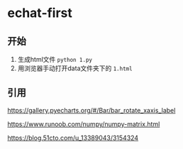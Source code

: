 # echat-first

## 开始
1. 生成html文件 `python 1.py`
2. 用浏览器手动打开data文件夹下的 `1.html`

## 引用

https://gallery.pyecharts.org/#/Bar/bar_rotate_xaxis_label

https://www.runoob.com/numpy/numpy-matrix.html

https://blog.51cto.com/u_13389043/3154324